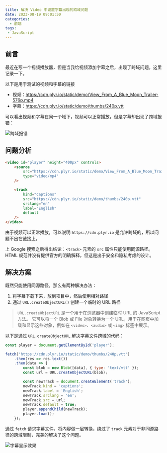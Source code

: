 ```yaml
---
title: 解决 Video 中设置字幕出现的跨域问题
date: 2023-08-19 09:01:50
categories: 
  - 前端
tags:
 - JavaScript
---
```


## 前言
最近在写一个视频播放器，但是当我给视频添加字幕之后，出现了跨域问题，这里记录一下。

以下是用于测试的视频和字幕的链接

- 视频：https://cdn.plyr.io/static/demo/View_From_A_Blue_Moon_Trailer-576p.mp4
- 字幕：https://cdn.plyr.io/static/demo/thumbs/240p.vtt

可以看出视频和字幕在同一个域下，视频可以正常播放，但是字幕却出现了跨域报错：

![跨域报错](/images/video-track-cors_1.webp)

## 问题分析

```html
<video id="player" height="400px" controls>
    <source
        src="https://cdn.plyr.io/static/demo/View_From_A_Blue_Moon_Trailer-576p.mp4"
        type="video/mp4"
    />

    <track
        kind="captions"
        src="https://cdn.plyr.io/static/demo/thumbs/240p.vtt"
        srclang="en"
        label="English"
        default
    />
</video>
```

由于视频可以正常播放，可以说明 `https://cdn.plyr.io` 是允许跨域的，所以问题不出在链接上。

上 Google 搜索之后得出结论：`<track>` 元素的 `src` 属性只能使用同源路径。HTML 规范并没有提供官方的明确解释，但这是出于安全和隐私考虑的设计。

## 解决方案

既然只能使用同源路径，那么有两种解决办法：

1. 将字幕下载下来，放到项目中，然后使用相对路径
2. 通过 `URL.createObjectURL()` 创建一个临时的 URL 路径

> `URL.createObjectURL` 是一个用于在浏览器中创建临时 URL 的 JavaScript 方法。
> 它可以将一个 Blob 或 File 对象转换为一个 URL，用于在网页中加载和显示这些对象，例如在 `<video>`、`<audio>` 或 `<img>` 标签中展示。

以下是通过 `URL.createObjectURL` 解决字幕文件跨域的代码：

```js
const player = document.getElementById('player');

fetch('https://cdn.plyr.io/static/demo/thumbs/240p.vtt')
    .then(res => res.text())
    .then(data => {
        const blob = new Blob([data], { type: 'text/vtt' });
        const url = URL.createObjectURL(blob);

        const newTrack = document.createElement('track');
        newTrack.kind = 'captions';
        newTrack.label = 'English';
        newTrack.srclang = 'en';
        newTrack.src = url;
        newTrack.default = true;
        player.appendChild(newTrack);
        player.load();
    });
```

通过 `fetch` 请求字幕文件，将内容做一层转换，绕过了 `track` 元素对于非同源路径的跨域限制，完美的解决了这个问题。  

![字幕显示效果](/images/video-track-cors_2.webp)